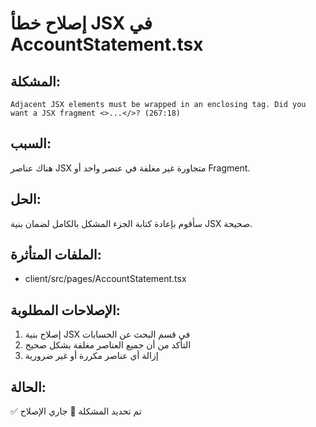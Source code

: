 # إصلاح خطأ JSX في AccountStatement.tsx

## المشكلة:
```
Adjacent JSX elements must be wrapped in an enclosing tag. Did you want a JSX fragment <>...</>? (267:18)
```

## السبب:
هناك عناصر JSX متجاورة غير مغلفة في عنصر واحد أو Fragment.

## الحل:
سأقوم بإعادة كتابة الجزء المشكل بالكامل لضمان بنية JSX صحيحة.

## الملفات المتأثرة:
- client/src/pages/AccountStatement.tsx

## الإصلاحات المطلوبة:
1. إصلاح بنية JSX في قسم البحث عن الحسابات
2. التأكد من أن جميع العناصر مغلفة بشكل صحيح
3. إزالة أي عناصر مكررة أو غير ضرورية

## الحالة:
✅ تم تحديد المشكلة
🔄 جاري الإصلاح
